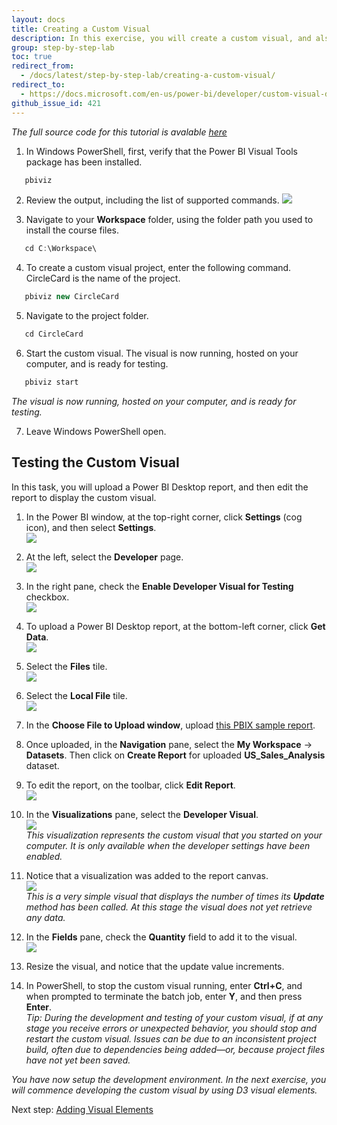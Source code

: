 ```yaml
---
layout: docs
title: Creating a Custom Visual
description: In this exercise, you will create a custom visual, and also setup the development environment in the Power BI service.
group: step-by-step-lab
toc: true
redirect_from:
  - /docs/latest/step-by-step-lab/creating-a-custom-visual/
redirect_to:
  - https://docs.microsoft.com/en-us/power-bi/developer/custom-visual-develop-tutorial
github_issue_id: 421
---
```


*The full source code for this tutorial is avalable [here](https://github.com/Microsoft/PowerBI-visuals-circlecard)*

1. In Windows PowerShell, first, verify that the Power BI Visual Tools package has been installed.
```typescript
   pbiviz
```

2. Review the output, including the list of supported commands.
![](../images/pbiviz-output.png)

3. Navigate to your **Workspace** folder, using the folder path you used to install the course files.
```typescript
   cd C:\Workspace\
```

4. To create a custom visual project, enter the following command.
CircleCard is the name of the project.
```typescript
   pbiviz new CircleCard
```

5. Navigate to the project folder.
```typescript
   cd CircleCard
```

6. Start the custom visual.
The visual is now running, hosted on your computer, and is ready for testing.
```typescript
   pbiviz start
```
*The visual is now running, hosted on your computer, and is ready for testing.*

7. Leave Windows PowerShell open.

## Testing the Custom Visual
In this task, you will upload a Power BI Desktop report, and then edit the report to display the custom visual.

1. In the Power BI window, at the top-right corner, click **Settings** (cog icon), and then select **Settings**.  
![](../images/settings-option.png)

2. At the left, select the **Developer** page.  
![](../images/developer-option.png)

3. In the right pane, check the **Enable Developer Visual for Testing** checkbox.  
![](../images/enable-developer-visual.png)

4. To upload a Power BI Desktop report, at the bottom-left corner, click **Get Data**.  
![](../images/get-data.png)

5. Select the **Files** tile.  
![](../images/get-files.png)

6. Select the **Local File** tile.  
![](../images/local-file.png)

7. In the **Choose File to Upload window**, upload [this PBIX sample report](../images/US_Sales_Analysis.pbix).

8. Once uploaded, in the **Navigation** pane, select the **My Workspace** -> **Datasets**. Then click on **Create Report** for uploaded **US_Sales_Analysis** dataset.

9. To edit the report, on the toolbar, click **Edit Report**.  
![](../images/edit-report.png)

10. In the **Visualizations** pane, select the **Developer Visual**.  
![](../images/visualizations-pane.png)  
*This visualization represents the custom visual that you started on your computer. It is only available when the developer settings have been enabled.*

11. Notice that a visualization was added to the report canvas.  
![](../images/update-count.png)  
*This is a very simple visual that displays the number of times its **Update** method has been called. At this stage the visual does not yet retrieve any data.*

12. In the **Fields** pane, check the **Quantity** field to add it to the visual.  
![](../images/fields-pane.png)  

13. Resize the visual, and notice that the update value increments.

14. In PowerShell, to stop the custom visual running, enter **Ctrl+C**, and when prompted to terminate
the batch job, enter **Y**, and then press **Enter**.  
*Tip: During the development and testing of your custom visual, if at any stage you receive errors or unexpected behavior, you should stop and restart the custom visual. Issues can be due to an inconsistent project build, often due to dependencies being added—or, because project files have not yet been saved.*  

*You have now setup the development environment. In the next exercise, you will commence developing the custom visual by using D3 visual elements.*  

Next step: [Adding Visual Elements](../adding-visual-elements/)